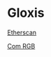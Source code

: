 # Gloxis

[Etherscan](https://rinkeby.etherscan.io/address/0xBBA6955229859Ec42058d5c05d96F6cFE6Ffb3B2)

[Com RGB](https://rinkeby.etherscan.io/address/0x2126aE1911296Cd61B72b0C3ce535F871a7f8e2f#readContract)